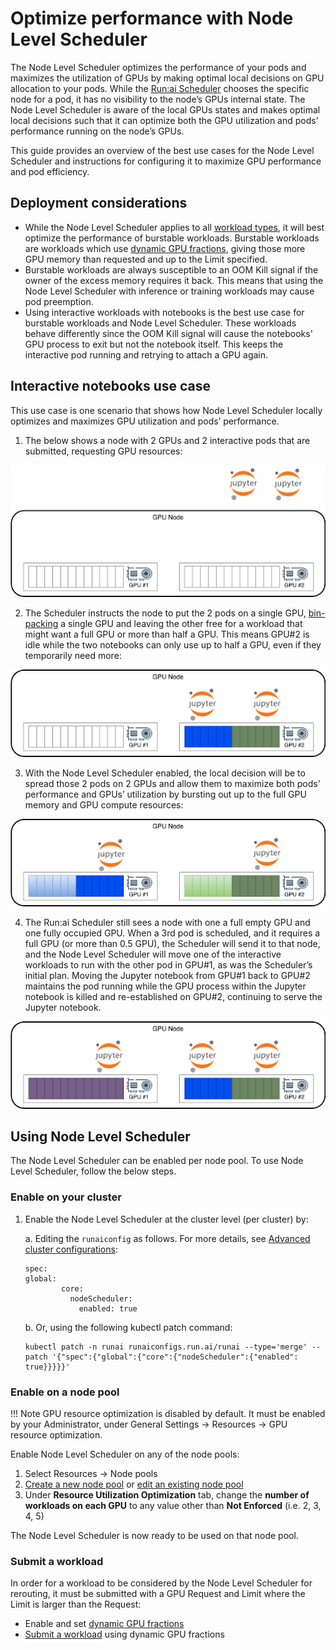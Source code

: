 # Optimize performance with Node Level Scheduler

The Node Level Scheduler optimizes the performance of your pods and maximizes the utilization of GPUs by making optimal local decisions on GPU allocation to your pods. While the [Run:ai Scheduler](../scheduling-and-resource-optimization/how-the-scheduler-works.md) chooses the specific node for a pod, it has no visibility to the node’s GPUs internal state. The Node Level Scheduler is aware of the local GPUs states and makes optimal local decisions such that it can optimize both the GPU utilization and pods’ performance running on the node’s GPUs.

This guide provides an overview of the best use cases for the Node Level Scheduler and instructions for configuring it to maximize GPU performance and pod efficiency.

## Deployment considerations
* While the Node Level Scheduler applies to all [workload types](../workloads-in-runai/workload-types.md), it will best optimize the performance of burstable workloads. Burstable workloads are workloads which use [dynamic GPU fractions](./dynamic-gpu-fractions.md), giving those more GPU memory than requested and up to the Limit specified. 
* Burstable workloads are always susceptible to an OOM Kill signal if the owner of the excess memory requires it back. This means that using the Node Level Scheduler with inference or training workloads may cause pod preemption. 
* Using interactive workloads with notebooks is the best use case for burstable workloads and Node Level Scheduler. These workloads behave differently since the OOM Kill signal will cause the notebooks' GPU process to exit but not the notebook itself. This keeps the interactive pod running and retrying to attach a GPU again. 

## Interactive notebooks use case

This use case is one scenario that shows how Node Level Scheduler locally optimizes and maximizes GPU utilization and pods’ performance. 

1. The below shows a node with 2 GPUs and 2 interactive pods that are submitted, requesting GPU resources:

![Unallocated GPU nodes](img/gpu-node-1.png)

2. The Scheduler instructs the node to put the 2 pods on a single GPU, [bin-packing](../manage-ai-initiatives/managing-your-resources/node-pools.md#adding-a-new-node-pool) a single GPU and leaving the other free for a workload that might want a full GPU or more than half a GPU. This means GPU#2 is idle while the two notebooks can only use up to half a GPU, even if they temporarily need more:

![Single allocated GPU node](img/gpu-node-2.png)

3. With the Node Level Scheduler enabled, the local decision will be to spread those 2 pods on 2 GPUs and allow them to maximize both pods’ performance and GPUs’ utilization by bursting out up to the full GPU memory and GPU compute resources:

![Two allocated GPU nodes](img/gpu-node-3.png)

4. The Run:ai Scheduler still sees a node with one a full empty GPU and one fully occupied GPU. When a 3rd pod is scheduled, and it requires a full GPU (or more than 0.5 GPU), the Scheduler will send it to that node, and the Node Level Scheduler will move one of the interactive workloads to run with the other pod in GPU#1, as was the Scheduler’s initial plan. Moving the Jupyter notebook from GPU#1 back to GPU#2 maintains the pod running while the GPU process within the Jupyter notebook is killed and re-established on GPU#2, continuing to serve the Jupyter notebook. 

![Node Level Scheduler locally optimized GPU nodes](img/gpu-node-4.png)

## Using Node Level Scheduler

The Node Level Scheduler can be enabled per node pool. To use Node Level Scheduler, follow the below steps.

### Enable on your cluster

1. Enable the Node Level Scheduler at the cluster level (per cluster) by:

   a. Editing the `runaiconfig` as follows. For more details, see [Advanced cluster configurations](../advanced-setup/advanced-cluster-configurations.md): 

    ```
    spec: 
    global: 
            core: 
              nodeScheduler:
                enabled: true
    ```
    
   b. Or, using the following kubectl patch command:

    ```    
    kubectl patch -n runai runaiconfigs.run.ai/runai --type='merge' --patch '{"spec":{"global":{"core":{"nodeScheduler":{"enabled": true}}}}}'
    ```

### Enable on a node pool

!!! Note
    GPU resource optimization is disabled by default. It must be enabled by your Administrator, under General Settings → Resources → GPU resource optimization. 

Enable Node Level Scheduler on any of the node pools:

1. Select Resources → Node pools
2. [Create a new node pool](../manage-ai-initiatives/managing-your-resources/node-pools.md#adding-a-new-node-pool) or [edit an existing node pool](../manage-ai-initiatives/managing-your-resources/node-pools.md#editing-a-node-pool)
3. Under **Resource Utilization Optimization** tab, change the **number of workloads on each GPU** to any value other than **Not Enforced** (i.e. 2, 3, 4, 5)

The Node Level Scheduler is now ready to be used on that node pool.

### Submit a workload

In order for a workload to be considered by the Node Level Scheduler for rerouting, it must be submitted with a GPU Request and Limit where the Limit is larger than the Request:

* Enable and set [dynamic GPU fractions](./dynamic-gpu-fractions.md)
* [Submit a workload](../workloads-in-runai/workloads.md) using dynamic GPU fractions